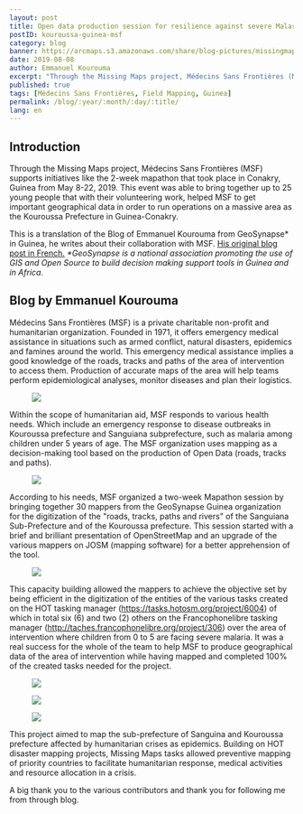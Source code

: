 ```yaml
---
layout: post
title: Open data production session for resilience against severe Malaria of children 0-5 years organized by MSF
postID: kouroussa-guinea-msf
category: blog
banner: https://arcmaps.s3.amazonaws.com/share/blog-pictures/missingmaps-blog_20190808_kouroussa_guinea_msf_banner.jpg
date: 2019-08-08
author: Emmanuel Kourouma
excerpt: "Through the Missing Maps project, Médecins Sans Frontières (MSF) supports initiatives like the 2-week mapathon that took place in Conakry, Guinea from May 8-22, 2019. This event was able to bring together up to 25 young people that with their volunteering work, helped MSF to get important geographical data in order to run operations on a massive area as the Kouroussa Prefecture in Guinea-Conakry. Here is a translation of the Blog of Emmanuel Kourouma from GeoSynapse in Guinea, about their collaboration with MSF. "
published: true
tags: [Médecins Sans Frontières, Field Mapping, Guinea]
permalink: /blog/:year/:month/:day/:title/
lang: en
---
```


## Introduction
Through the Missing Maps project, Médecins Sans Frontières (MSF) supports initiatives like the 2-week mapathon that took place in Conakry, Guinea from May 8-22, 2019. This event was able to bring together up to 25 young people that with their volunteering work, helped MSF to get important geographical data in order to run operations on a massive area as the Kouroussa Prefecture in Guinea-Conakry. 

This is a translation of the Blog of Emmanuel Kourouma from GeoSynapse* in Guinea, he writes about their collaboration with MSF. [His original blog post in French.](https://cartognfishing.wordpress.com/2019/05/21/session-de-production-de-donnees-open-data-pour-la-resilience-face-aux-paludismes-severes-des-enfants-de-0-a-5-ans-organisee-par-msf/)
_\*GeoSynapse is a national association promoting the use of GIS and Open Source to build decision making support tools in Guinea and in Africa._

## Blog by Emmanuel Kourouma
Médecins Sans Frontières (MSF) is a private charitable non-profit and humanitarian organization. Founded in 1971, it offers emergency medical assistance in situations such as armed conflict, natural disasters, epidemics and famines around the world. This emergency medical assistance implies a good knowledge of the roads, tracks and paths of the area of intervention to access them. Production of accurate maps of the area will help teams perform epidemiological analyses, monitor diseases and plan their logistics. 

<figure>
<img src="https://arcmaps.s3.amazonaws.com/share/blog-pictures/missingmaps-blog_20190808_kouroussa_guinea_msf_1.jpg">
</figure>

Within the scope of humanitarian aid, MSF responds to various health needs. Which include an emergency response to disease outbreaks in Kouroussa prefecture and Sanguiana subprefecture, such as malaria among children under 5 years of age. The MSF organization uses mapping as a decision-making tool based on the production of Open Data (roads, tracks and paths). 

<figure>
<img src="https://arcmaps.s3.amazonaws.com/share/blog-pictures/missingmaps-blog_20190808_kouroussa_guinea_msf_2.jpg">
</figure>

According to his needs, MSF organized a two-week Mapathon session by bringing together 30 mappers from the GeoSynapse Guinea organization for the digitization of the "roads, tracks, paths and rivers" of the Sanguiana Sub-Prefecture and of the Kouroussa prefecture. This session started with a brief and brilliant presentation of OpenStreetMap and an upgrade of the various mappers on JOSM (mapping software) for a better apprehension of the tool. 

<figure>
<img src="https://arcmaps.s3.amazonaws.com/share/blog-pictures/missingmaps-blog_20190808_kouroussa_guinea_msf_3.jpg">
</figure>

This capacity building allowed the mappers to achieve the objective set by being efficient in the digitization of the entities of the various tasks created on the HOT tasking manager (https://tasks.hotosm.org/project/6004) of which in total six (6) and two (2) others on the Francophonelibre tasking manager (http://taches.francophonelibre.org/project/306) over the area of intervention where children from 0 to 5 are facing severe malaria. It was a real success for the whole of the team to help MSF to produce geographical data of the area of intervention while having mapped and completed 100% of the created tasks needed for the project. 

<figure>
<img src="https://arcmaps.s3.amazonaws.com/share/blog-pictures/missingmaps-blog_20190808_kouroussa_guinea_msf_4.jpg">
</figure>

<figure>
<img src="https://arcmaps.s3.amazonaws.com/share/blog-pictures/missingmaps-blog_20190808_kouroussa_guinea_msf_5.jpg">
</figure>

<figure>
<img src="https://arcmaps.s3.amazonaws.com/share/blog-pictures/missingmaps-blog_20190808_kouroussa_guinea_msf_6.jpg">
</figure>

This project aimed to map the sub-prefecture of Sanguina and Kouroussa prefecture affected by humanitarian crises as epidemics. Building on HOT disaster mapping projects, Missing Maps tasks allowed preventive mapping of priority countries to facilitate humanitarian response, medical activities and resource allocation in a crisis. 

A big thank you to the various contributors and thank you for following me from through blog. 
